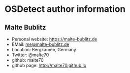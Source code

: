 OSDetect author information
===========================

Malte Bublitz
-------------

 * Personal website: https://malte-bublitz.de
 * EMail: me@malte-bublitz.de
 * Location: Bergkamen, Germany
 * Twitter: @malte70
 * github: malte70
 * github page: http://malte70.github.io

